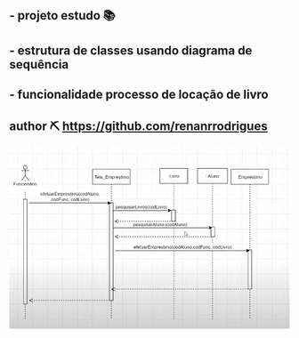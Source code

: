 ## - projeto estudo 📚    
## - estrutura de classes usando diagrama de sequência 
## - funcionalidade processo de locação de livro
## author ⛏  https://github.com/renanrrodrigues


![alt text](https://github.com/renanrrodrigues/app_by_diagrama/blob/master/diagrama.png)